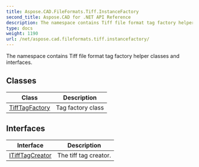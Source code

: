 ```yaml
---
title: Aspose.CAD.FileFormats.Tiff.InstanceFactory
second_title: Aspose.CAD for .NET API Reference
description: The namespace contains Tiff file format tag factory helper classes and interfaces
type: docs
weight: 1190
url: /net/aspose.cad.fileformats.tiff.instancefactory/
---
```

The namespace contains Tiff file format tag factory helper classes and interfaces.

## Classes

| Class | Description |
| --- | --- |
| [TiffTagFactory](./tifftagfactory/) | Tag factory class |
## Interfaces

| Interface | Description |
| --- | --- |
| [ITiffTagCreator](./itifftagcreator/) | The tiff tag creator. |



